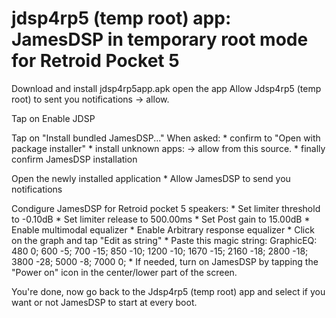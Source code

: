 jdsp4rp5 (temp root) app: JamesDSP in temporary root mode for Retroid Pocket 5
===================================================================================

Download and install jdsp4rp5app.apk
open the app
Allow Jdsp4rp5 (temp root) to sent you notifications -> allow.

Tap on Enable JDSP

Tap on "Install bundled JamesDSP..."
	When asked:
	* confirm to "Open with package installer"
	* install unknown apps: -> allow from this source.
	* finally confirm JamesDSP installation
	
Open the newly installed application
	* Allow JamesDSP to send you notifications

Condigure JamesDSP for Retroid pocket 5 speakers:
	* Set limiter threshold to -0.10dB
	* Set limiter release to 500.00ms
	* Set Post gain to 15.00dB
	* Enable multimodal equalizer
	* Enable Arbitrary response equalizer
	* Click on the graph and tap "Edit as string"
	* Paste this magic string:
	  GraphicEQ: 480 0; 600 -5; 700 -15; 850 -10; 1200 -10; 
	  1670 -15; 2160 -18; 2800 -18; 3800 -28; 5000 -8; 7000 0;
	* If needed, turn on JamesDSP by tapping the "Power on"
	  icon in the center/lower part of the screen.
	  
You're done, now go back to the Jdsp4rp5 (temp root) app
and select if you want or not JamesDSP to start at every boot.
